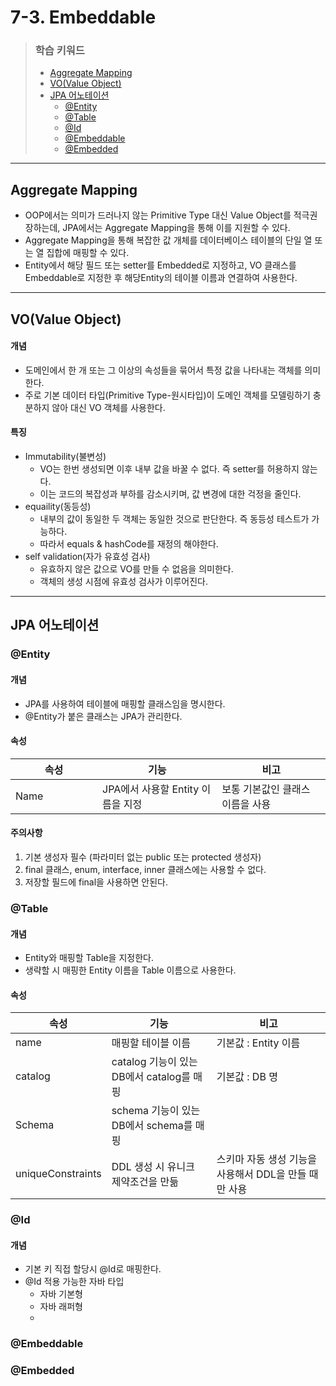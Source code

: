# 7-3. Embeddable

> ### 학습 키워드
>
> * [Aggregate Mapping](7-3.-embeddable.md#aggregate-mapping)
> * [VO(Value Object)](7-3.-embeddable.md#vo-value-object)
> * [JPA 어노테이션](7-3.-embeddable.md#jpa)
>   * [@Entity](7-3.-embeddable.md#entity)
>   * [@Table](7-3.-embeddable.md#table)
>   * [@Id](7-3.-embeddable.md#id)
>   * [@Embeddable](7-3.-embeddable.md#embeddable)
>   * [@Embedded](7-3.-embeddable.md#embedded)

***

## Aggregate Mapping

* OOP에서는 의미가 드러나지 않는 Primitive Type 대신 Value Object를 적극권장하는데, JPA에서는 Aggregate Mapping을 통해 이를 지원할 수 있다.
* Aggregate Mapping을 통해 복잡한 값 개체를 데이터베이스 테이블의 단일 열 또는 열 집합에 매핑할 수 있다.
* Entity에서 해당 필드 또는 setter를 Embedded로 지정하고, VO 클래스를 Embeddable로 지정한 후 해당Entity의 테이블 이름과 연결하여 사용한다.

***

## VO(Value Object)

#### 개념

* 도메인에서 한 개 또는 그 이상의 속성들을 묶어서 특정 값을 나타내는 객체를 의미한다.
* 주로 기본 데이터 타입(Primitive Type-원시타입)이 도메인 객체를 모델링하기 충분하지 않아 대신 VO 객체를 사용한다.

#### 특징

* Immutability(불변성)
  * VO는 한번 생성되면 이후 내부 값을 바꿀 수 없다. 즉 setter를 허용하지 않는다.
  * 이는 코드의 복잡성과 부하를 감소시키며, 값 변경에 대한 걱정을 줄인다.
* equaility(동등성)&#x20;
  * 내부의 값이 동일한 두 객체는 동일한 것으로 판단한다. 즉 동등성 테스트가 가능하다.
  * 따라서 equals & hashCode를 재정의 해야한다.
* self validation(자가 유효성 검사)
  * 유효하지 않은 값으로 VO를 만들 수 없음을 의미한다.
  * 객체의 생성 시점에 유효성 검사가 이루어진다.

***

## JPA 어노테이션

### @Entity

#### 개념

* JPA를 사용하여 테이블에 매핑할 클래스임을 명시한다.
* @Entity가 붙은 클래스는 JPA가 관리한다.

#### 속성

<table><thead><tr><th width="123">속성</th><th>기능</th><th>비고</th></tr></thead><tbody><tr><td>Name</td><td>JPA에서 사용할 Entity 이름을 지정</td><td>보통 기본값인 클래스 이름을 사용</td></tr></tbody></table>

#### 주의사항

1. 기본 생성자 필수 (파라미터 없는 public 또는 protected 생성자)
2. final 클래스, enum, interface, inner 클래스에는 사용할 수 없다.
3. 저장할 필드에 final을 사용하면 안된다.

### @Table

#### 개념

* Entity와 매핑할 Table을 지정한다.
* 생략할 시 매핑한 Entity 이름을 Table 이름으로 사용한다.

#### 속성

<table><thead><tr><th width="120">속성</th><th>기능</th><th>비고</th></tr></thead><tbody><tr><td>name</td><td>매핑할 테이블 이름</td><td>기본값 : Entity 이름</td></tr><tr><td>catalog</td><td>catalog 기능이 있는 DB에서 catalog를 매핑</td><td>기본값 : DB 명</td></tr><tr><td>Schema</td><td>schema 기능이 있는 DB에서 schema를 매핑</td><td></td></tr><tr><td>uniqueConstraints</td><td>DDL 생성 시 유니크 제약조건을 만듦</td><td>스키마 자동 생성 기능을 사용해서 DDL을 만들 때만 사용</td></tr></tbody></table>

### @Id

#### 개념

* 기본 키 직접 할당시 @Id로 매핑한다.
* @Id 적용 가능한 자바 타입
  * 자바 기본형
  * 자바 래퍼형
  *

### @Embeddable

### @Embedded
